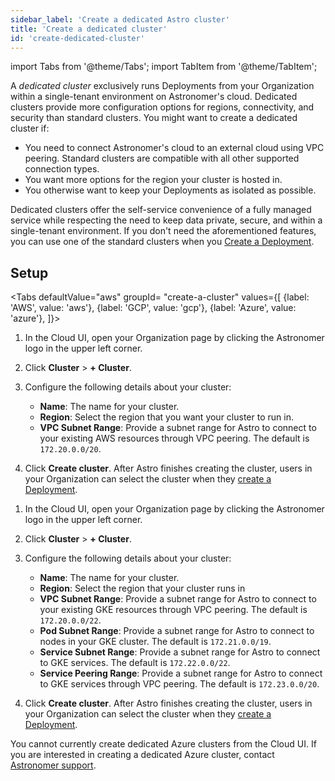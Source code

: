 ```yaml
---
sidebar_label: 'Create a dedicated Astro cluster'
title: 'Create a dedicated cluster'
id: 'create-dedicated-cluster'
---
```


import Tabs from '@theme/Tabs';
import TabItem from '@theme/TabItem';

A _dedicated cluster_ exclusively runs Deployments from your Organization within a single-tenant environment on Astronomer's cloud. Dedicated clusters provide more configuration options for regions, connectivity, and security than standard clusters. You might want to create a dedicated cluster if:

- You need to connect Astronomer's cloud to an external cloud using VPC peering. Standard clusters are compatible with all other supported connection types.
- You want more options for the region your cluster is hosted in. 
- You otherwise want to keep your Deployments as isolated as possible. 

Dedicated clusters offer the self-service convenience of a fully managed service while respecting the need to keep data private, secure, and within a single-tenant environment. If you don't need the aforementioned features, you can use one of the standard clusters when you [Create a Deployment](create-deployment.md).

## Setup
<Tabs
    defaultValue="aws"
    groupId= "create-a-cluster"
    values={[
        {label: 'AWS', value: 'aws'},
        {label: 'GCP', value: 'gcp'},
        {label: 'Azure', value: 'azure'},
    ]}>
<TabItem value="aws">
   
1. In the Cloud UI, open your Organization page by clicking the Astronomer logo in the upper left corner.
   
2. Click **Cluster** > **+ Cluster**.
   
3. Configure the following details about your cluster:

    - **Name**: The name for your cluster.
    - **Region**: Select the region that you want your cluster to run in.
    - **VPC Subnet Range**: Provide a subnet range for Astro to connect to your existing AWS resources through VPC peering. The default is `172.20.0.0/20`.
   
4. Click **Create cluster**. After Astro finishes creating the cluster, users in your Organization can select the cluster when they [create a Deployment](create-deployment.md). 
   
</TabItem>
<TabItem value="gcp">

1. In the Cloud UI, open your Organization page by clicking the Astronomer logo in the upper left corner.
   
2. Click **Cluster** > **+ Cluster**.
   
3. Configure the following details about your cluster:

    - **Name**: The name for your cluster.
    - **Region**: Select the region that your cluster runs in   
    - **VPC Subnet Range**: Provide a subnet range for Astro to connect to your existing GKE resources through VPC peering. The default is `172.20.0.0/22`.
    - **Pod Subnet Range**: Provide a subnet range for Astro to connect to nodes in your GKE cluster. The default is `172.21.0.0/19`.
    - **Service Subnet Range**: Provide a subnet range for Astro to connect to GKE services. The default is `172.22.0.0/22`.
    - **Service Peering Range**: Provide a subnet range for Astro to connect to GKE services through VPC peering. The default is `172.23.0.0/20`.
   
4. Click **Create cluster**. After Astro finishes creating the cluster, users in your Organization can select the cluster when they [create a Deployment](create-deployment.md). 

</TabItem>
<TabItem value="azure">

You cannot currently create dedicated Azure clusters from the Cloud UI. If you are interested in creating a dedicated Azure cluster, contact [Astronomer support](https://cloud.astronomer.io/support).

</TabItem>
</Tabs>